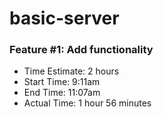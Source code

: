 # basic-server

### Feature #1: Add functionality
- Time Estimate: 2 hours
- Start Time: 9:11am
- End Time: 11:07am
- Actual Time: 1 hour 56 minutes

